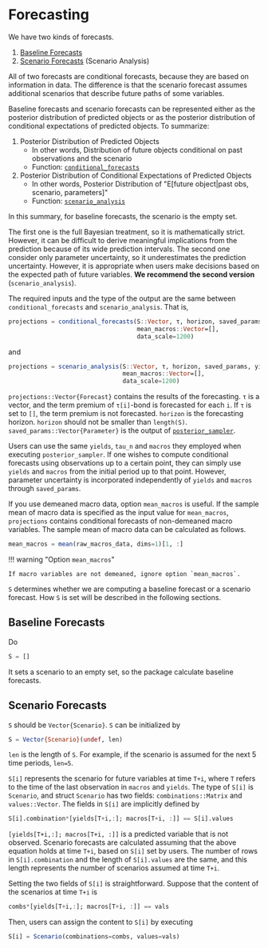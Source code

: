 # Forecasting

We have two kinds of forecasts.

1. [Baseline Forecasts](@ref)
2. [Scenario Forecasts](@ref) (Scenario Analysis)

All of two forecasts are conditional forecasts, because they are based on information in data. The difference is that the scenario forecast assumes additional scenarios that describe future paths of some variables.

Baseline forecasts and scenario forecasts can be represented either as the posterior distribution of predicted objects or as the posterior distribution of conditional expectations of predicted objects. To summarize:

1. Posterior Distribution of Predicted Objects
   - In other words, Distribution of future objects conditional on past observations and the scenario
   - Function: [`conditional_forecasts`](@ref)
2. Posterior Distribution of Conditional Expectations of Predicted Objects
   - In other words, Posterior Distribution of "E[future object|past obs, scenario, parameters]"
   - Function: [`scenario_analysis`](@ref)

In this summary, for baseline forecasts, the scenario is the empty set.

The first one is the full Bayesian treatment, so it is mathematically strict. However, it can be difficult to derive meaningful implications from the prediction because of its wide prediction intervals. The second one consider only parameter uncertainty, so it underestimates the prediction uncertainty. However, it is appropriate when users make decisions based on the expected path of future variables. **We recommend the second version** (`scenario_analysis`).

The required inputs and the type of the output are the same between `conditional_forecasts` and `scenario_analysis`. That is,

```julia
projections = conditional_forecasts(S::Vector, τ, horizon, saved_params, yields, macros, tau_n;
                                    mean_macros::Vector=[],
                                    data_scale=1200)
```

and

```julia
projections = scenario_analysis(S::Vector, τ, horizon, saved_params, yields, macros, tau_n;
                                mean_macros::Vector=[],
                                data_scale=1200)
```

`projections::Vector{Forecast}` contains the results of the forecasting. `τ` is a vector, and the term premium of `τ[i]`-bond is forecasted for each `i`. If `τ` is set to `[]`, the term premium is not forecasted. `horizon` is the forecasting horizon. `horizon` should not be smaller than `length(S)`. `saved_params::Vector{Parameter}` is the output of [`posterior_sampler`](https://econpreference.github.io/TermStructureModels.jl/dev/estimation/#Step-2.-Sampling-the-Posterior-Distribution-of-Parameters).

Users can use the same `yields`, `tau_n` and `macros` they employed when executing `posterior_sampler`. If one wishes to compute conditional forecasts using observations up to a certain point, they can simply use `yields` and `macros` from the initial period up to that point. However, parameter uncertainty is incorporated independently of `yields` and `macros` through `saved_params`.

If you use demeaned macro data, option `mean_macros` is useful. If the sample mean of macro data is specified as the input value for `mean_macros`, `projections` contains conditional forecasts of non-demeaned macro variables. The sample mean of macro data can be calculated as follows.

```julia
mean_macros = mean(raw_macros_data, dims=1)[1, :]
```

!!! warning "Option `mean_macros`"

    If macro variables are not demeaned, ignore option `mean_macros`.

`S` determines whether we are computing a baseline forecast or a scenario forecast. How `S` is set will be described in the following sections.

## Baseline Forecasts

Do

```julia
S = []
```

It sets a scenario to an empty set, so the package calculate baseline forecasts.

## Scenario Forecasts

`S` should be `Vector{Scenario}`. `S` can be initialized by

```julia
S = Vector{Scenario}(undef, len)
```

`len` is the length of `S`. For example, if the scenario is assumed for the next 5 time periods, `len=5`.

`S[i]` represents the scenario for future variables at time `T+i`, where `T` refers to the time of the last observation in `macros` and `yields`. The type of `S[i]` is `Scenario`, and struct `Scenario` has two fields: `combinations::Matrix` and `values::Vector`. The fields in `S[i]` are implicitly defined by

```julia
S[i].combination*[yields[T+i,:]; macros[T+i, :]] == S[i].values
```

`[yields[T+i,:]; macros[T+i, :]]` is a predicted variable that is not observed. Scenario forecasts are calculated assuming that the above equation holds at time `T+i`, based on `S[i]` set by users. The number of rows in `S[i].combination` and the length of `S[i].values` are the same, and this length represents the number of scenarios assumed at time `T+i`.

Setting the two fields of `S[i]` is straightforward. Suppose that the content of the scenarios at time `T+i` is

```julia
combs*[yields[T+i,:]; macros[T+i, :]] == vals
```

Then, users can assign the content to `S[i]` by executing

```julia
S[i] = Scenario(combinations=combs, values=vals)
```
